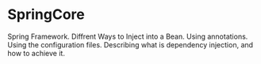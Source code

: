 # SpringCore
Spring Framework.
Diffrent Ways to Inject into a Bean.
Using annotations.
Using the configuration files.
Describing what is dependency injection, and how to achieve it.
